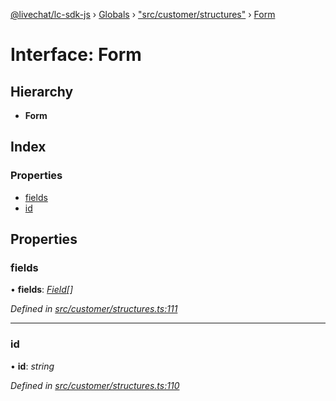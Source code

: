 [@livechat/lc-sdk-js](../README.md) › [Globals](../globals.md) › ["src/customer/structures"](../modules/_src_customer_structures_.md) › [Form](_src_customer_structures_.form.md)

# Interface: Form

## Hierarchy

* **Form**

## Index

### Properties

* [fields](_src_customer_structures_.form.md#fields)
* [id](_src_customer_structures_.form.md#id)

## Properties

###  fields

• **fields**: *[Field](_src_customer_structures_.field.md)[]*

*Defined in [src/customer/structures.ts:111](https://github.com/livechat/lc-sdk-js/blob/04572ce/src/customer/structures.ts#L111)*

___

###  id

• **id**: *string*

*Defined in [src/customer/structures.ts:110](https://github.com/livechat/lc-sdk-js/blob/04572ce/src/customer/structures.ts#L110)*
